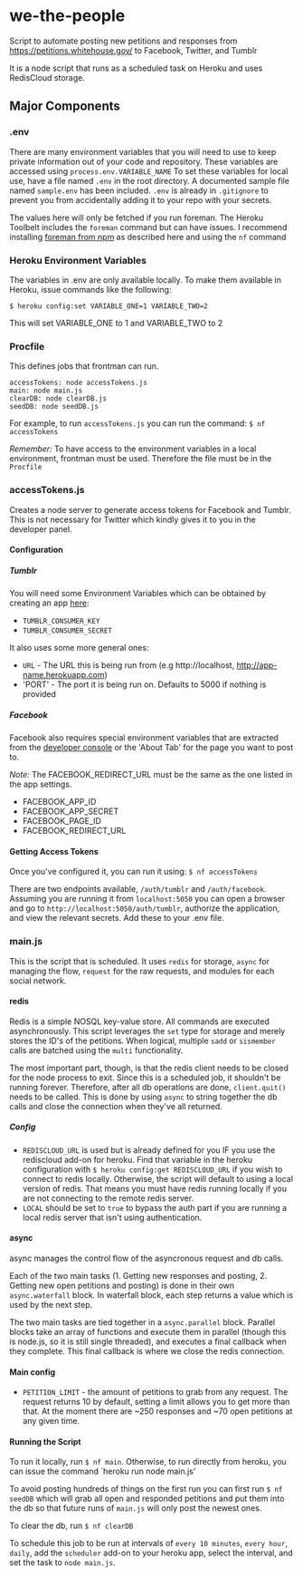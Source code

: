 # we-the-people
Script to automate posting new petitions and responses from https://petitions.whitehouse.gov/ to Facebook, Twitter, and Tumblr

It is a node script that runs as a scheduled task on Heroku and uses RedisCloud storage.

## Major Components
### .env
There are many environment variables that you will need to use to keep private information out of your code and repository. These variables are accessed using `process.env.VARIABLE_NAME`
To set these variables for local use, have a file named `.env` in the root directory. A documented sample file named `sample.env` has been included. `.env` is already
in `.gitignore` to prevent you from accidentally adding it to your repo with your secrets.

The values here will only be fetched if you run foreman. The Heroku Toolbelt includes the `foreman` command but can have issues. I recommend installing [foreman from npm](https://www.npmjs.com/package/foreman) as described here and using the `nf` command

### Heroku Environment Variables
The variables in .env are only available locally. To make them available in Heroku, issue commands like the following:

    $ heroku config:set VARIABLE_ONE=1 VARIABLE_TWO=2

This will set VARIABLE_ONE to 1 and VARIABLE_TWO to 2

### Procfile
This defines jobs that frontman can run.

```
accessTokens: node accessTokens.js
main: node main.js
clearDB: node clearDB.js
seedDB: node seedDB.js
```

For example, to run `accessTokens.js` you can run the command:
`$ nf accessTokens`

*Remember:* To have access to the environment variables in a local environment, frontman must be used. Therefore the file must be in the `Procfile`

### accessTokens.js
Creates a node server to generate access tokens for Facebook and Tumblr. This is not necessary for Twitter which kindly gives it to you in the developer panel.

#### Configuration
##### Tumblr
You will need some Environment Variables which can be obtained by creating an app [here](https://www.tumblr.com/oauth/apps):
* `TUMBLR_CONSUMER_KEY`
* `TUMBLR_CONSUMER_SECRET`

It also uses some more general ones:
* `URL` - The URL this is being run from (e.g http://localhost, http://app-name.herokuapp.com)
* 'PORT'  - The port it is being run on. Defaults to 5000 if nothing is provided

##### Facebook
Facebook also requires special environment variables that are extracted from the [developer console](https://developers.facebook.com/apps/) or the 'About Tab' for the page you want to post to. 

*Note:* The FACEBOOK_REDIRECT_URL must be the same as the one listed in the app settings.

* FACEBOOK_APP_ID
* FACEBOOK_APP_SECRET
* FACEBOOK_PAGE_ID
* FACEBOOK_REDIRECT_URL

#### Getting Access Tokens
Once you've configured it, you can run it using:
`$ nf accessTokens`

There are two endpoints available, `/auth/tumblr` and `/auth/facebook`. 
Assuming you are running it from `localhost:5050` you can open a browser and go to `http://localhost:5050/auth/tumblr`, authorize the application, and view the relevant secrets. Add these to your .env file.

### main.js
This is the script that is scheduled. It uses `redis` for storage, `async` for managing the flow, `request` for the raw requests, and modules for each social network.

#### redis
Redis is a simple NOSQL key-value store. All commands are executed asynchronously. This script leverages the `set` type for storage and merely stores the ID's of the petitions. When logical, multiple `sadd` or `sismember` calls are batched using the `multi` functionality.

The most important part, though, is that the redis client needs to be closed for the node process to exit. Since this is a scheduled job, it shouldn't be running forever. Therefore, after all db operations are done, `client.quit()` needs to be called. This is done by using `async` to string together the db calls and close the connection when they've all returned.

##### Config
* `REDISCLOUD_URL` is used but is already defined for you IF you use the rediscloud add-on for heroku. Find that variable in the heroku configuration with `$ heroku config:get REDISCLOUD_URL` if you wish to connect to redis locally. Otherwise, the script will default to using a local version of redis. That means you must have redis running locally if you are not connecting to the remote redis server.
* `LOCAL` should be set to `true` to bypass the auth part if you are running a local redis server that isn't using authentication. 

#### async
async manages the control flow of the asyncronous request and db calls. 

Each of the two main tasks (1. Getting new responses and posting, 2. Getting new open petitions and posting) is done in their own `async.waterfall` block. In waterfall block, each step returns a value which is used by the next step.

The two main tasks are tied together in a `async.parallel` block. Parallel blocks take an array of functions and execute them in parallel (though this is node.js, so it is still single threaded), and executes a final callback when they complete. This final callback is where we close the redis connection.

#### Main config
* `PETITION_LIMIT` - the amount of petitions to grab from any request. The request returns 10 by default, setting a limit allows you to get more than that. At the moment there are ~250 responses and ~70 open petitions at any given time.

#### Running the Script
To run it locally, run `$ nf main`. Otherwise, to run directly from heroku, you can issue the command `heroku run node main.js'

To avoid posting hundreds of things on the first run you can first run `$ nf seedDB` which will grab all open and responded petitions and put them into the db so that future runs of `main.js` will only post the newest ones.

To clear the db, run `$ nf clearDB`

To schedule this job to be run at intervals of `every 10 minutes`, `every hour`, `daily`, add the `scheduler` add-on to your heroku app, select the interval, and set the task to `node main.js`.


